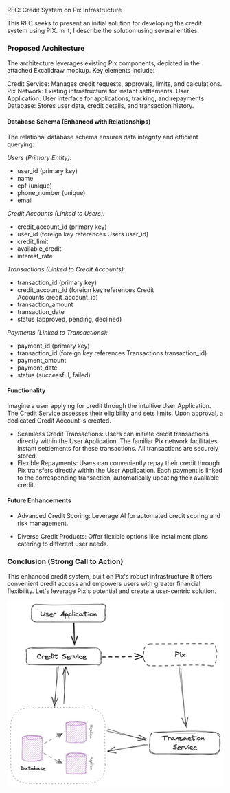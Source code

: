 RFC: Credit System on Pix Infrastructure

This RFC seeks to present an initial solution for developing the credit system using PIX. In it, I describe the solution using several entities.

### Proposed Architecture

The architecture leverages existing Pix components, depicted in the attached Excalidraw mockup. Key elements include:

Credit Service: Manages credit requests, approvals, limits, and calculations.
Pix Network: Existing infrastructure for instant settlements.
User Application: User interface for applications, tracking, and repayments.
Database: Stores user data, credit details, and transaction history.

#### Database Schema (Enhanced with Relationships)

The relational database schema ensures data integrity and efficient querying:

*Users (Primary Entity):*
  - user_id (primary key)
  - name
  - cpf (unique)
  - phone_number (unique)
  - email

*Credit Accounts (Linked to Users):*
  - credit_account_id (primary key)
  - user_id (foreign key references Users.user_id)
  - credit_limit
  - available_credit
  - interest_rate

*Transactions (Linked to Credit Accounts):*
  - transaction_id (primary key)
  - credit_account_id (foreign key references Credit Accounts.credit_account_id)
  - transaction_amount
  - transaction_date
  - status (approved, pending, declined)

*Payments (Linked to Transactions):*
  - payment_id (primary key)
  - transaction_id (foreign key references Transactions.transaction_id)
  - payment_amount
  - payment_date
  - status (successful, failed)

#### Functionality

Imagine a user applying for credit through the intuitive User Application. The Credit Service assesses their eligibility and sets limits. Upon approval, a dedicated Credit Account is created.

- Seamless Credit Transactions: Users can initiate credit transactions directly within the User Application. The familiar Pix network facilitates instant settlements for these transactions. All transactions are securely stored.
- Flexible Repayments: Users can conveniently repay their credit through Pix transfers directly within the User Application. Each payment is linked to the corresponding transaction, automatically updating their available credit.


#### Future Enhancements

- Advanced Credit Scoring: Leverage AI for automated credit scoring and risk management.

- Diverse Credit Products: Offer flexible options like installment plans catering to different user needs.



### Conclusion (Strong Call to Action)

This enhanced credit system, built on Pix's robust infrastructure It offers convenient credit access and empowers users with greater financial flexibility. Let's leverage Pix's potential and create a user-centric solution.


![credit pix](credit_pix.jpg "RFC Credit Pix Architecture")
